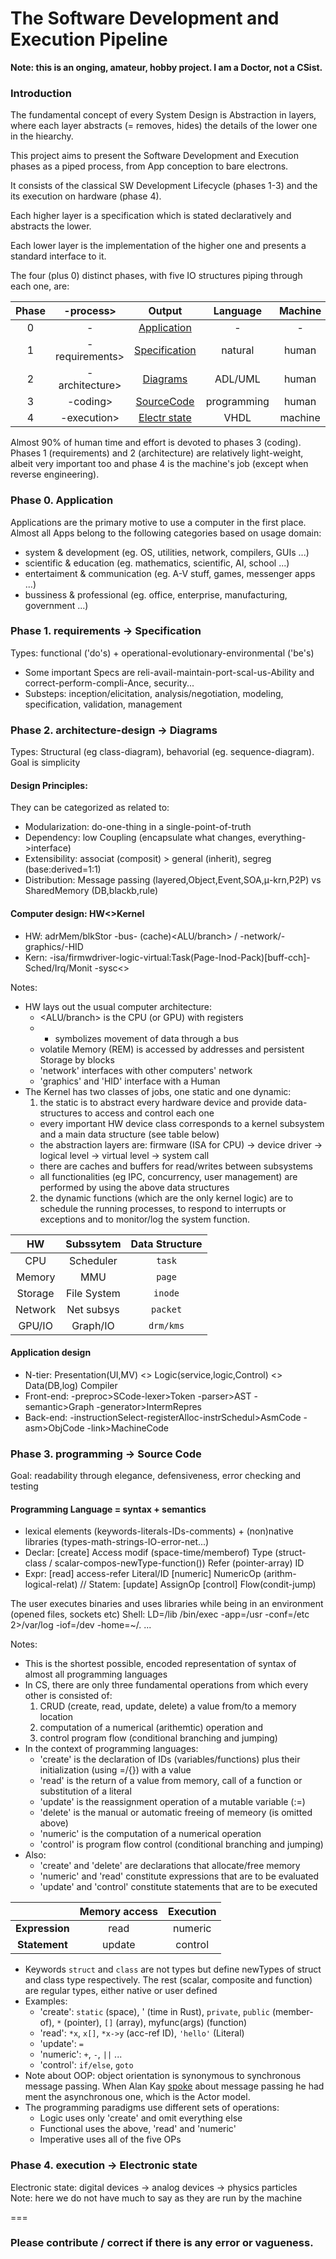 # The Software Development and Execution Pipeline

**Note: this is an onging, amateur, hobby project. I am a Doctor, not a CSist.**

### Introduction

The fundamental concept of every System Design is Abstraction in layers, where each layer abstracts (= removes, hides) the details of the lower one in the hiearchy.

This project aims to present the Software Development and Execution phases as a piped process, from App conception to bare electrons.  

It consists of the classical SW Development Lifecycle (phases 1-3) and the its execution on hardware (phase 4).

Each higher layer is a specification which is stated declaratively and abstracts the lower.

Each lower layer is the implementation of the higher one and presents a standard interface to it. 

The four (plus 0) distinct phases, with five IO structures piping through each one, are:  

|Phase | -process>      | Output              | Language     | Machine  |  
|:---: |:---:           |:---:                |:---:         |:---:     |
|0     | -              | [Application](#0)   |-             |-         |  
|1     | -requirements> | [Specification](#1) | natural      | human    |  
|2     | -architecture> | [Diagrams](#2)      | ADL/UML      | human    |
|3     | -coding>       | [SourceCode](#3)    | programming  | human    |
|4     | -execution>    | [Electr state](#4)  | VHDL         | machine  |

Almost 90% of human time and effort is devoted to phases 3 (coding). Phases 1 (requirements) and 2 (architecture) are relatively light-weight, albeit very important too and phase 4 is the machine's job (except when reverse engineering).

### <a name="0"></a>Phase 0. Application
Applications are the primary motive to use a computer in the first place.
Almost all Apps belong to the following categories based on usage domain:
* system & development (eg. OS, utilities, network, compilers, GUIs ...)
* scientific & education  (eg. mathematics, scientific, AI, school ...)
* entertaiment & communication  (eg. A-V stuff, games, messenger apps ...)
* bussiness & professional (eg. office, enterprise, manufacturing, government ...)

### <a name="1"></a>Phase 1. requirements -> Specification
Types: functional ('do's) + operational-evolutionary-environmental ('be's)

* Some important Specs are reli-avail-maintain-port-scal-us-Ability and correct-perform-compli-Ance, security...
* Substeps: inception/elicitation, analysis/negotiation, modeling, specification, validation, management 

### <a name="2"></a>Phase 2. architecture-design -> Diagrams
Types: Structural (eg class-diagram), behavorial (eg. sequence-diagram). Goal is simplicity

#### Design Principles:
They can be categorized as related to:
* Modularization: do-one-thing in a single-point-of-truth  
* Dependency: low Coupling (encapsulate what changes, everything->interface)  
* Extensibility: associat (composit) > general (inherit), segreg (base:derived=1:1)
* Distribution: Message passing (layered,Object,Event,SOA,μ-krn,P2P) vs SharedMemory (DB,blackb,rule)

#### Computer design: HW<>Kernel
* HW: adrMem/blkStor -bus- (cache)<CntlU><ALU/branch> / -network/-graphics/-HID
* Kern: -isa/firmwdriver-logic-virtual:Task(Page-Inod-Pack)[buff-cch]- Sched/Irq/Monit -sysc<>

Notes:
* HW lays out the usual computer architecture:
  * <CntlU><ALU/branch> is the CPU (or GPU) with registers
  * - symbolizes movement of data through a bus
  * volatile Memory (REM) is accessed by addresses and persistent Storage by blocks
  * 'network' interfaces with other computers' network
  * 'graphics' and 'HID' interface with a Human
* The Kernel has two classes of jobs, one static and one dynamic:
  1. the static is to abstract every hardware device and provide data-structures to access and control each one
    * every important HW device class corresponds to a kernel subsystem and a main data structure (see table below)
    * the abstraction layers are: firmware (ISA for CPU) -> device driver -> logical level -> virtual level -> system call
    * there are caches and buffers for read/writes between subsystems
    * all functionalities (eg IPC, concurrency, user management) are performed by using the above data structures
  2. the dynamic functions (which are the only kernel logic) are to schedule the running processes, to respond to interrupts or exceptions and to monitor/log the system function.
 
|HW      | Subssytem  | Data Structure |  
|:---:   |:---:       |:---:           |
|CPU     | Scheduler  | `task`         |
|Memory  | MMU        | `page`         | 
|Storage | File System| `inode`        |
|Network | Net subsys | `packet`       |
|GPU/IO  | Graph/IO   | `drm/kms`      |


#### Application design
* N-tier: Presentation(UI,MV) <> Logic(service,logic,Control) <> Data(DB,log)
Compiler
* Front-end: -preproc>SCode-lexer>Token -parser>AST -semantic>Graph -generator>IntermRepres  
* Back-end: -instructionSelect-registerAlloc-instrSchedul>AsmCode -asm>ObjCode -link>MachineCode  

### <a name="3"></a>Phase 3. programming -> Source Code
Goal: readability through elegance, defensiveness, error checking and testing  

#### Programming Language = syntax + semantics
* lexical elements (keywords-literals-IDs-comments) + (non)native libraries (types-math-strings-IO-error-net...)
* Declar: [create] Access modif (space-time/memberof) Type (struct-class / scalar-compos-newType-function()) Refer (pointer-array) ID  
* Expr: [read] access-refer Literal/ΙD [numeric] NumericOp (arithm-logical-relat) // Statem: [update] AssignOp [control] Flow(condit-jump)

The user executes binaries and uses libraries while being in an environment (opened files, sockets etc)
Shell: LD=/lib /bin/exec -app=/usr -conf=/etc 2>/var/log -iof=/dev -home=~/. ...

Notes:
* This is the shortest possible, encoded representation of syntax of almost all programming languages
* In CS, there are only three fundamental operations from which every other is consisted of:
  1. CRUD (create, read, update, delete) a value from/to a memory location
  2. computation of a numerical (arithemtic) operation and
  3. control program flow (conditional branching and jumping)
* In the context of programming languages:
  * 'create' is the declaration of IDs (variables/functions) plus their initialization (using =/{}) with a value  
  * 'read' is the return of a value from memory, call of a function or substitution of a literal
  * 'update' is the reassignment operation of a mutable variable (:=) 
  * 'delete' is the manual or automatic freeing of memeory (is omitted above)
  * 'numeric' is the computation of a numerical operation
  * 'control' is program flow control (conditional branching and jumping)
* Also:
  * 'create' and 'delete' are declarations that allocate/free memory
  * 'numeric' and 'read' constitute expressions that are to be evaluated
  * 'update' and 'control' constitute statements that are to be executed

|               |Memory access |Execution |  
|:---:          |:---:         |:---:     |
|**Expression** | read         | numeric  |
|**Statement**  | update       | control  |

* Keywords `struct` and `class` are not types but define newTypes of struct and class type respectively. The rest (scalar, composite and function) are regular types, either native or user defined
* Examples:
  * 'create': `static` (space), ' (time in Rust), `private`, `public` (member-of), `*` (pointer), `[]` (array), myfunc(args) (function)
  * 'read': `*x`, `x[]`, `*x->y` (acc-ref ID), `'hello'` (Literal)
  * 'update': `=`
  * 'numeric': `+`, `-`, `||` ...
  * 'control': `if/else`, `goto`
* Note about OOP: object orientation is synonymous to synchronous message passing. When Alan Kay [spoke](https://news.ycombinator.com/item?id=11966570) about message passing he had ment the asynchronous one, which is the Actor model.     
* The programming paradigms use different sets of operations:
  * Logic uses only 'create' and omit everything else
  * Functional uses the above, 'read' and 'numeric'
  * Imperative uses all of the five OPs

### <a name="4"></a>Phase 4. execution -> Electronic state
Electronic state: digital devices -> analog devices -> physics particles  
Note: here we do not have much to say as they are run by the machine

===

### Please contribute / correct if there is any error or vagueness.
